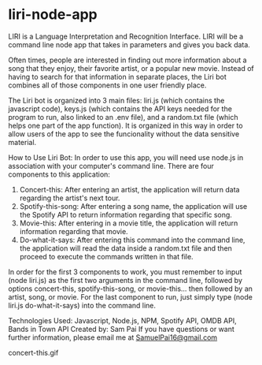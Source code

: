 # liri-node-app
 LIRI is a Language Interpretation and Recognition Interface. LIRI will be a command line node app that takes in parameters and gives you back data.

Often times, people are interested in finding out more information about a song that they enjoy, their favorite artist, or a popular new movie. Instead of having to search for that information in separate places, the Liri bot combines all of those components in one user friendly place. 

The Liri bot is organized into 3 main files: liri.js (which contains the javascript code), keys.js (which contains the API keys needed for the program to run, also linked to an .env file), and a random.txt file (which helps one part of the app function). It is organized in this way in order to allow users of the app to see the funcionality without the data sensitive material. 

How to Use Liri Bot: In order to use this app, you will need use node.js in association with your computer's command line. 
There are four components to this application:
1) Concert-this: After entering an artist, the application will return data regarding the artist's next tour.
2) Spotify-this-song: After entering a song name, the application will use the Spotify API to return information regarding that specific song.
3) Movie-this: After entering in a movie title, the application will return information regarding that movie.
4) Do-what-it-says: After entering this command into the command line, the application will read the data inside a random.txt file and then proceed to execute the commands written in that file. 

In order for the first 3 components to work, you must remember to input (node liri.js) as the first two arguments in the command line, followed by options concert-this, spotify-this-song, or movie-this... then followed by an artist, song, or movie. For the last component to run, just simply type (node liri.js do-what-it-says) into the command line. 

Technologies Used: Javascript, Node.js, NPM, Spotify API, OMDB API, Bands in Town API
Created by: Sam Pai
If you have questions or want further information, please email me at SamuelPai16@gmail.com

concert-this.gif
